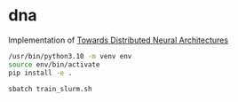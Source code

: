 # dna

Implementation of [Towards Distributed Neural Architectures](https://arxiv.org/abs/2506.22389)

```sh
/usr/bin/python3.10 -m venv env
source env/bin/activate
pip install -e .

sbatch train_slurm.sh
```
